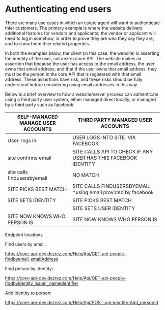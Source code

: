 # Authenticating end users
There are many use cases in which an estate agent will want to authenticate thier customers.  The primary example is where the website delivers additional features for vendors and applicants; the vendor or applicant will need to log in somehow, in order to prove they are who they say they are, and to show them thier related properties.

In both the examples below, the client (in this case, the website) is asserting the identity of the user, not dezrez/core API.  The website makes an assertion that because the user has access to the email address, the user owns that email address; and that if the user owns that email address, they must be the person in the core API that is registered with that email address.  These assertions have risk, and these risks should be fully understood before considering using email addresses in this way.

Below is a brief overview to how a website/server process can authenticate using a third party user system, either managed direct locally, or managed by a third party such as facebook:

| **SELF-MANAGED MANAGE USER ACCOUNTS** | **THIRD PARTY MANAGED USER ACCOUNTS**                          |
|----------------------------------------|----------------------------------------------------------------|
| User  logs in                          | USER LOGS INTO SITE  VIA FACEBOOK                              |
| site confirms email                    | SITE CALLS API TO CHECK IF ANY USER HAS THIS FACEBOOK IDENTITY |
| site calls findusersbyemail            | NO MATCH                                                       |
| SITE PICKS BEST MATCH                  | SITE CALLS FINDUSERSBYEMAIL \*using email provided by facebook |
| SITE SETS IDENTITY                     | SITE PICKS BEST MATCH                                          |
|                                        | SITE SETS USER IDENTITY                                        |
| SITE NOW KNOWS WHO PERSON IS           | SITE NOW KNOWS WHO PERSON IS                                   |

Endpoint locations

Find users by email:

<https://core-api-dev.dezrez.com/Help/Api/GET-api-people-findbyemail_emailAddress>

Find person by identity:

<https://core-api-dev.dezrez.com/Help/Api/GET-api-people-findbyidentity_issuer_nameidentifier>

Add identity to person:

<https://core-api-dev.dezrez.com/Help/Api/POST-api-identity-Add_personId>
